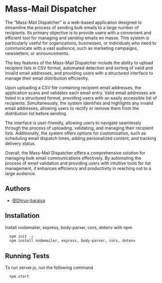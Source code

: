 
# Mass-Mail Dispatcher

The "Mass-Mail Dispatcher" is a web-based application designed to streamline the process of sending bulk emails to a large number of recipients. Its primary objective is to provide users with a convenient and efficient tool for managing and sending emails en masse. This system is particularly useful for organizations, businesses, or individuals who need to communicate with a vast audience, such as marketing campaigns, newsletters, or announcements.

The key features of the Mass-Mail Dispatcher include the ability to upload recipient lists in CSV format, automated detection and sorting of valid and invalid email addresses, and providing users with a structured interface to manage their email distribution efficiently.

Upon uploading a CSV file containing recipient email addresses, the application scans and validates each email entry. Valid email addresses are listed in a structured format, providing users with an easily accessible list of recipients. Simultaneously, the system identifies and highlights any invalid email addresses, allowing users to rectify or remove them from the distribution list before sending.

The interface is user-friendly, allowing users to navigate seamlessly through the process of uploading, validating, and managing their recipient lists. Additionally, the system offers options for customization, such as scheduling email dispatch times, adding personalized content, and tracking delivery status.

Overall, the Mass-Mail Dispatcher offers a comprehensive solution for managing bulk email communications effectively. By automating the process of email validation and providing users with intuitive tools for list management, it enhances efficiency and productivity in reaching out to a large audience.


## Authors

- [@Dhruv-baraiya](https://github.com/Dhruv-Baraiya)


## Installation

Install nodemailer, express, body-parser, cors, dotenv with npm

```bash
  npm init -y
  npm install nodemailer, express, body-parser, cors, dotenv
```
    
## Running Tests

To run server.js, run the following command

```bash
  npm start
```

